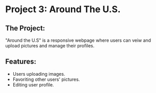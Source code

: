 # Project 3: Around The U.S.

## The Project:
"Around the U.S" is a responsive webpage where users can veiw and upload pictures and manage their profiles.

## Features:
*  Users uploading images.
*  Favoriting other users' pictures.
*  Editing user profile.